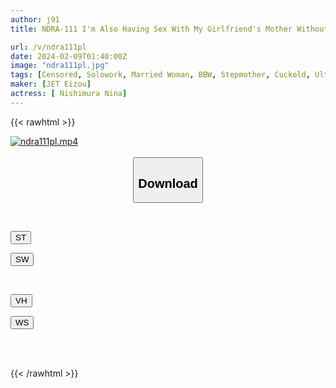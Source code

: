 ```yaml
---
author: j91
title: NDRA-111 I'm Also Having Sex With My Girlfriend's Mother Without Telling Her... Nina Nishimura

url: /v/ndra111pl
date: 2024-02-09T01:40:00Z
image: "ndra111pl.jpg"
tags: [Censored, Solowork, Married Woman, BBW, Stepmother, Cuckold, Ultra-Huge Tits, Huge Butt	]
maker: [JET Eizou]
actress: [ Nishimura Nina]
---
```



{{< rawhtml >}}

<div class="video" data-videoid="8ZymR89LYrS8Y0">
    <a href="javascript:;">
        <img src="/v/ndra111pl/ndra111pl.jpg" width="WIDTH" height="HEIGHT" alt="ndra111pl.mp4" loading="lazy">
    </a>
</div>

<script type="text/javascript" src="https://j91.asia/asset/on-demand-st.js"></script>

<br>
  <link rel="stylesheet" href="https://j91.asia/asset/bs5.css">
  
  <center>
  <button class="btn btn-primary" type="button" data-bs-toggle="collapse" data-bs-target=".multi-collapse" aria-expanded="false" aria-controls="multiCollapseExample1 multiCollapseExample2"><h2>Download</h2></button></center>
</p>
<div class="row">
  <div class="col">
    <div class="collapse multi-collapse" id="multiCollapseExample1">
      <div class="card card-body">
	      	      <br>
<div class="buttons">  
<p><a href="https://streamtape.to/v/8ZymR89LYrS8Y0" target="_blank"><button class="btn-hover color-3"><i class="fa fa-download"></i> ST</button></a></p>
<p><a href="https://flaswish.com/jriuws5rxuyf" target="_blank"><button class="btn-hover color-2"><i class="fa fa-download"></i> SW</button></a></p></div>
    </div>
  </div>
</div>
  <div class="col">
    <div class="collapse multi-collapse" id="multiCollapseExample2">
      <div class="card card-body">
	      <br>
<div class="buttons">
<p><a href="javascript:;" target="_blank"><button class="btn-hover color-9"><i class="fa fa-download"></i> VH</button></a></p>
<p><a href="javascript:;" target="_blank"><button class="btn-hover color-8"><i class="fa fa-download"></i> WS</button></a></p></div>
<br><br>
      </div>
    </div>
  </div>
</div>

{{< /rawhtml >}}
